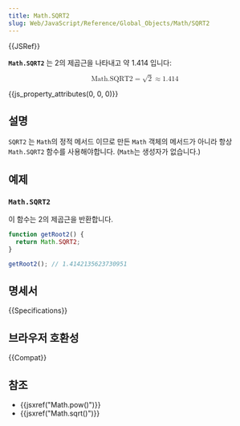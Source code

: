```yaml
---
title: Math.SQRT2
slug: Web/JavaScript/Reference/Global_Objects/Math/SQRT2
---
```


{{JSRef}}

**`Math.SQRT2`** 는 2의 제곱근을 나타내고 약 1.414 입니다:

<math display="block"><semantics><mrow><mstyle mathvariant="monospace"><mi>Math.SQRT2</mi></mstyle><mo>=</mo><msqrt><mn>2</mn></msqrt><mo>≈</mo><mn>1.414</mn></mrow><annotation encoding="TeX">\mathtt{\mi{Math.SQRT2}} = \sqrt{2} \approx 1.414</annotation></semantics></math>

{{js_property_attributes(0, 0, 0)}}

## 설명

`SQRT2` 는 `Math`의 정적 메서드 이므로 만든 `Math` 객체의 메서드가 아니라 항상 `Math.SQRT2` 함수를 사용해야합니다. (`Math`는 생성자가 없습니다.)

## 예제

### `Math.SQRT2`

이 함수는 2의 제곱근을 반환합니다.

```js
function getRoot2() {
  return Math.SQRT2;
}

getRoot2(); // 1.4142135623730951
```

## 명세서

{{Specifications}}

## 브라우저 호환성

{{Compat}}

## 참조

- {{jsxref("Math.pow()")}}
- {{jsxref("Math.sqrt()")}}
